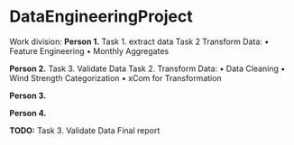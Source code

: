 # DataEngineeringProject
Work division:
**Person 1.**
Task 1. extract data
Task 2 Transform Data:
•	Feature Engineering 
•	Monthly Aggregates

**Person 2.**
Task 3. Validate Data
Task 2. Transform Data:
•	Data Cleaning
•	Wind Strength Categorization
•	xCom for Transformation

**Person 3.**


**Person 4.**

**TODO:**
Task 3. Validate Data
Final report




